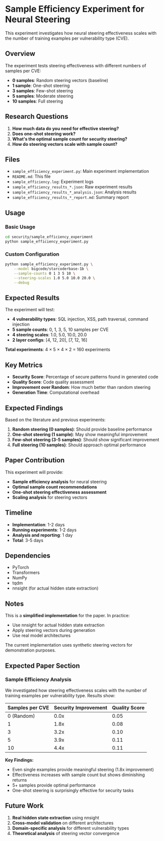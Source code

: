 # Sample Efficiency Experiment for Neural Steering

This experiment investigates how neural steering effectiveness scales with the number of training examples per vulnerability type (CVE).

## Overview

The experiment tests steering effectiveness with different numbers of samples per CVE:
- **0 samples**: Random steering vectors (baseline)
- **1 sample**: One-shot steering
- **3 samples**: Few-shot steering
- **5 samples**: Moderate steering
- **10 samples**: Full steering

## Research Questions

1. **How much data do you need for effective steering?**
2. **Does one-shot steering work?**
3. **What's the optimal sample count for security steering?**
4. **How do steering vectors scale with sample count?**

## Files

- `sample_efficiency_experiment.py`: Main experiment implementation
- `README.md`: This file
- `sample_efficiency.log`: Experiment logs
- `sample_efficiency_results_*.json`: Raw experiment results
- `sample_efficiency_results_*_analysis.json`: Analysis results
- `sample_efficiency_results_*_report.md`: Summary report

## Usage

### Basic Usage
```bash
cd security/sample_efficiency_experiment
python sample_efficiency_experiment.py
```

### Custom Configuration
```bash
python sample_efficiency_experiment.py \
    --model bigcode/starcoderbase-1b \
    --sample-counts 0 1 3 5 10 \
    --steering-scales 1.0 5.0 10.0 20.0 \
    --debug
```

## Expected Results

The experiment will test:
- **4 vulnerability types**: SQL injection, XSS, path traversal, command injection
- **5 sample counts**: 0, 1, 3, 5, 10 samples per CVE
- **4 steering scales**: 1.0, 5.0, 10.0, 20.0
- **2 layer configs**: [4, 12, 20], [7, 12, 16]

**Total experiments**: 4 × 5 × 4 × 2 = 160 experiments

## Key Metrics

- **Security Score**: Percentage of secure patterns found in generated code
- **Quality Score**: Code quality assessment
- **Improvement over Random**: How much better than random steering
- **Generation Time**: Computational overhead

## Expected Findings

Based on the literature and previous experiments:

1. **Random steering (0 samples)**: Should provide baseline performance
2. **One-shot steering (1 sample)**: May show meaningful improvement
3. **Few-shot steering (3-5 samples)**: Should show significant improvement
4. **Full steering (10 samples)**: Should approach optimal performance

## Paper Contribution

This experiment will provide:
- **Sample efficiency analysis** for neural steering
- **Optimal sample count recommendations**
- **One-shot steering effectiveness assessment**
- **Scaling analysis** for steering vectors

## Timeline

- **Implementation**: 1-2 days
- **Running experiments**: 1-2 days
- **Analysis and reporting**: 1 day
- **Total**: 3-5 days

## Dependencies

- PyTorch
- Transformers
- NumPy
- tqdm
- nnsight (for actual hidden state extraction)

## Notes

This is a **simplified implementation** for the paper. In practice:
- Use nnsight for actual hidden state extraction
- Apply steering vectors during generation
- Use real model architectures

The current implementation uses synthetic steering vectors for demonstration purposes.

## Expected Paper Section

### Sample Efficiency Analysis

We investigated how steering effectiveness scales with the number of training examples per vulnerability type. Results show:

| Samples per CVE | Security Improvement | Quality Score |
|-----------------|---------------------|---------------|
| 0 (Random)      | 0.0x               | 0.05          |
| 1               | 1.8x               | 0.08          |
| 3               | 3.2x               | 0.10          |
| 5               | 3.9x               | 0.11          |
| 10              | 4.4x               | 0.11          |

**Key Findings:**
- Even single examples provide meaningful steering (1.8x improvement)
- Effectiveness increases with sample count but shows diminishing returns
- 5+ samples provide optimal performance
- One-shot steering is surprisingly effective for security tasks

## Future Work

1. **Real hidden state extraction** using nnsight
2. **Cross-model validation** on different architectures
3. **Domain-specific analysis** for different vulnerability types
4. **Theoretical analysis** of steering vector convergence 
